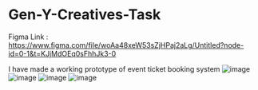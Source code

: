 # Gen-Y-Creatives-Task

Figma Link : https://www.figma.com/file/woAa48xeW53sZjHPaj2aLg/Untitled?node-id=0-1&t=KJjMdOEq0sFhhJk3-0


I have made a working prototype of event ticket booking system
![image](https://user-images.githubusercontent.com/90851413/228022957-919f440b-9614-4bfa-9503-dd11e834e29b.png)
![image](https://user-images.githubusercontent.com/90851413/228022910-cca03817-de4b-41e8-968d-975bee857a72.png)
![image](https://user-images.githubusercontent.com/90851413/228022855-08b885b3-80ff-4812-bc5b-27193e600166.png)
![image](https://user-images.githubusercontent.com/90851413/228022791-6892c08a-fe1d-4646-ad85-779ab4ce1fa0.png)




